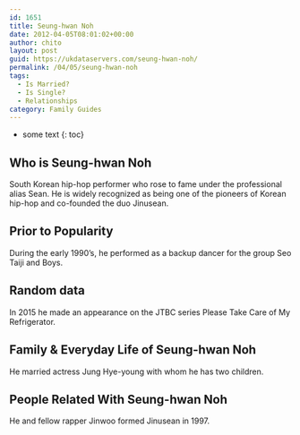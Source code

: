 ```yaml
---
id: 1651
title: Seung-hwan Noh
date: 2012-04-05T08:01:02+00:00
author: chito
layout: post
guid: https://ukdataservers.com/seung-hwan-noh/
permalink: /04/05/seung-hwan-noh
tags:
  - Is Married?
  - Is Single?
  - Relationships
category: Family Guides
---
```


* some text
{: toc}
          
          
## Who is  Seung-hwan Noh
                  
                  
                  
South Korean hip-hop performer who rose to fame under the professional alias Sean. He is widely recognized as being one of the pioneers of Korean hip-hop and co-founded the duo Jinusean. 
                  
                
                
                
## Prior to Popularity 
                  
                  
                  
During the early 1990&#8217;s, he performed as a backup dancer for the group Seo Taiji and Boys. 
                  
                
                
                
## Random data 
                  
                  
                  
In 2015 he made an appearance on the JTBC series Please Take Care of My Refrigerator.
                  
                
                
                
## Family & Everyday Life of Seung-hwan Noh
                  
                  
                  
He married actress Jung Hye-young with whom he has two children. 
                  
                
                
                
## People Related With  Seung-hwan Noh
                  
                  
                  
He and fellow rapper Jinwoo formed Jinusean in 1997. 
                  
                
              
            
          
          
          
    
    
  
